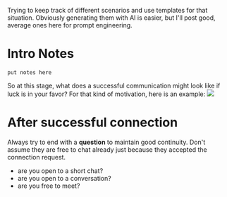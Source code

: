 Trying to keep track of different scenarios and use templates for that situation. Obviously generating them with AI is easier, but I'll post good, average ones here for prompt engineering. 

# Intro Notes

`put notes here`


So at this stage, what does a successful communication might look like if luck is in your favor?
For that kind of motivation, here is an example: ![](CleanShot%202024-06-21%20at%2002.28.02@2x.png)

# After successful connection


Always try to end with a **question** to maintain good continuity. Don't assume they are free to chat already just because they accepted the connection request.
- are you open to a short chat?
- are you open to a conversation?
- are you free to meet?

